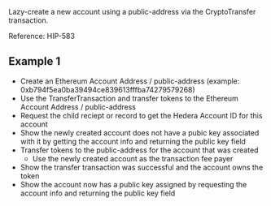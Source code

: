 Lazy-create a new account using a public-address via the CryptoTransfer transaction.

Reference: HIP-583

## Example 1
- Create an Ethereum Account Address / public-address (example: 0xb794f5ea0ba39494ce839613fffba74279579268)
- Use the TransferTransaction and transfer tokens to the Ethereum Account Address / public-address
- Request the child reciept or record to get the Hedera Account ID for this account
- Show the newly created account does not have a pubic key associated with it by getting the account info and returning the public key field
- Transfer tokens to the public-address for the account that was created
    - Use the newly created account as the transaction fee payer
- Show the transfer transaction was successful and the account owns the token
- Show the account now has a public key assigned by requesting the account info and returning the public key field
